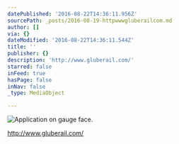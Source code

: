 ```yaml
---
datePublished: '2016-08-22T14:36:11.956Z'
sourcePath: _posts/2016-08-19-httpwwwgluberailcom.md
author: []
via: {}
dateModified: '2016-08-22T14:36:11.544Z'
title: ''
publisher: {}
description: 'http://www.gluberail.com/'
starred: false
inFeed: true
hasPage: false
inNav: false
_type: MediaObject

---
```

![Application on gauge face.  ](https://the-grid-user-content.s3-us-west-2.amazonaws.com/289b2bc6-6959-4997-bdd7-0ed5233836f7.jpg)

http://www.gluberail.com/